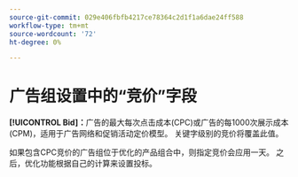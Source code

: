 ```yaml
---
source-git-commit: 029e406fbfb4217ce78364c2d1f1a6dae24ff588
workflow-type: tm+mt
source-wordcount: '72'
ht-degree: 0%

---
```

# 广告组设置中的“竞价”字段

**[!UICONTROL Bid]：**&#x200B;广告的最大每次点击成本(CPC)或广告的每1000次展示成本(CPM)，适用于广告网络和促销活动定价模型。 关键字级别的竞价将覆盖此值。

如果包含CPC竞价的广告组位于优化的产品组合中，则指定竞价会应用一天。 之后，优化功能根据自己的计算来设置投标。
